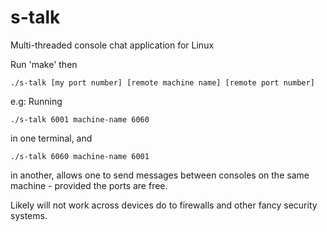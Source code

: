 # s-talk
Multi-threaded console chat application for Linux

Run 'make' then 

    ./s-talk [my port number] [remote machine name] [remote port number]
    
e.g: Running 

    ./s-talk 6001 machine-name 6060
in one terminal, and 

    ./s-talk 6060 machine-name 6001
    
in another, allows one to send messages between consoles on the same machine - provided the ports are free.

Likely will not work across devices do to firewalls and other fancy security systems. 
